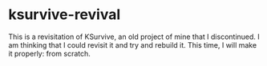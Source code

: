 # ksurvive-revival
This is a revisitation of KSurvive, an old project of mine that I discontinued. I am thinking that I could revisit it and try and rebuild it. This time, I will make it properly: from scratch.
